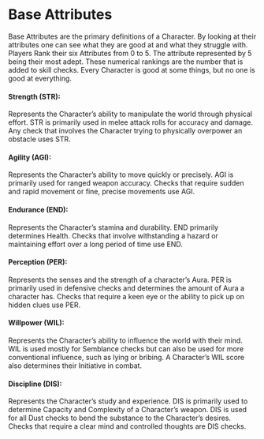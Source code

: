 # Base Attributes

Base Attributes are the primary definitions of a Character. By looking at their attributes one can see what they are good at and what they struggle with. Players Rank their six Attributes from 0 to 5. The attribute represented by 5 being their most adept. These numerical rankings are the number that is added to skill checks. Every Character is good at some things, but no one is good at everything.

#### Strength (STR):
Represents the Character’s ability to manipulate the world through physical effort. STR is primarily used in melee attack rolls for accuracy and damage. Any check that involves the Character trying to physically overpower an obstacle uses STR.

#### Agility (AGI):
Represents the Character’s ability to move quickly or precisely. AGI is primarily used for ranged weapon accuracy. Checks that require sudden and rapid movement or fine, precise movements use AGI.

#### Endurance (END):
Represents the Character’s stamina and durability. END primarily determines Health. Checks that involve withstanding a hazard or maintaining effort over a long period of time use END.

#### Perception (PER):
Represents the senses and the strength of a character’s Aura. PER is primarily used in defensive checks and determines the amount of Aura a character has. Checks that require a keen eye or the ability to pick up on hidden clues use PER.

#### Willpower (WIL):
Represents the Character’s ability to influence the world with their mind. WIL is used mostly for Semblance checks but can also be used for more conventional influence, such as lying or bribing. A Character’s WIL score also determines their Initiative in combat.

#### Discipline (DIS):
Represents the Character’s study and experience. DIS is primarily used to determine Capacity and Complexity of a Character’s weapon. DIS is used for all Dust checks to bend the substance to the Character’s desires. Checks that require a clear mind and controlled thoughts are DIS checks.
